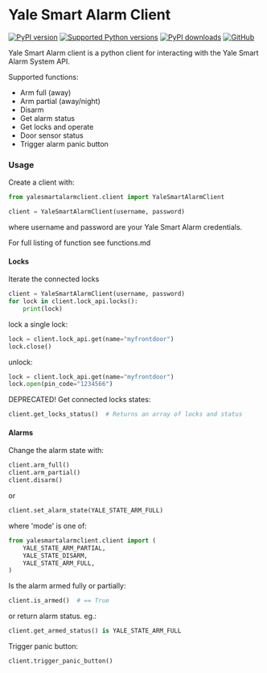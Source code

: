 # Yale Smart Alarm Client

[![PyPI version](https://img.shields.io/pypi/v/yalesmartalarmclient.svg?logo=pypi&logoColor=FFE873)](https://pypi.org/project/yalesmartalarmclient/)
[![Supported Python versions](https://img.shields.io/pypi/pyversions/yalesmartalarmclient.svg?logo=python&logoColor=FFE873)](https://pypi.org/project/yalesmartalarmclient/)
[![PyPI downloads](https://img.shields.io/pypi/dm/yalesmartalarmclient.svg)](https://yalesmartalarmclient.org/packages/yalesmartalarmclient)
[![GitHub](https://img.shields.io/github/license/domwillcode/yale-smart-alarm-client)](LICENSE)

Yale Smart Alarm client is a python client for interacting with the Yale Smart Alarm System API.

Supported functions:
- Arm full (away)
- Arm partial (away/night)
- Disarm
- Get alarm status
- Get locks and operate
- Door sensor status
- Trigger alarm panic button

### Usage
Create a client with:

```python
from yalesmartalarmclient.client import YaleSmartAlarmClient

client = YaleSmartAlarmClient(username, password)
```

where username and password are your Yale Smart Alarm credentials.

For full listing of function see functions.md

#### Locks

Iterate the connected locks

```python
client = YaleSmartAlarmClient(username, password)
for lock in client.lock_api.locks():
    print(lock)
```

lock a single lock:

```python
lock = client.lock_api.get(name="myfrontdoor")
lock.close()
```

unlock:

```python
lock = client.lock_api.get(name="myfrontdoor")
lock.open(pin_code="1234566")
```

DEPRECATED! Get connected locks states:

```python
client.get_locks_status()  # Returns an array of locks and status
```


#### Alarms

Change the alarm state with:

```python
client.arm_full()
client.arm_partial()
client.disarm()
```

or

```python
client.set_alarm_state(YALE_STATE_ARM_FULL)
```

where 'mode' is one of:

```python
from yalesmartalarmclient.client import (
    YALE_STATE_ARM_PARTIAL,
    YALE_STATE_DISARM,
    YALE_STATE_ARM_FULL,
)
```

Is the alarm armed fully or partially:

```python
client.is_armed()  # == True
```

or return alarm status. eg.:

```python
client.get_armed_status() is YALE_STATE_ARM_FULL
```

Trigger panic button:

```python
client.trigger_panic_button()
```
